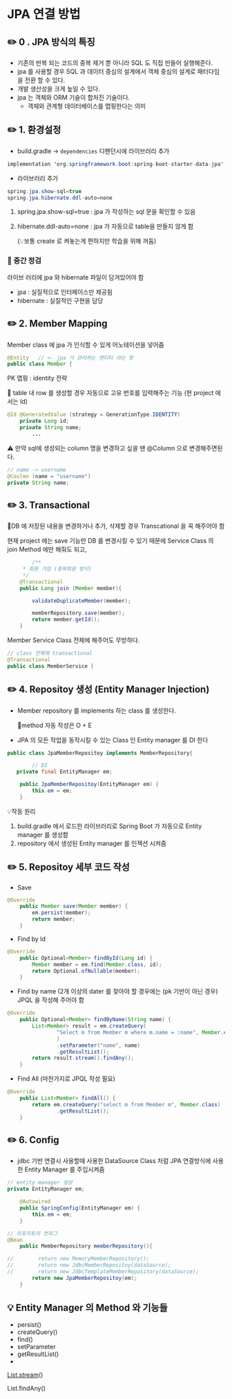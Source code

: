 # JPA 연결 방법

## ✏️ 0 . JPA 방식의 특징

- 기존의 반복 되는 코드의 중복 제거 뿐 아니라 SQL 도 직접 만들어 실행해준다.
- jpa 를 사용할 경우 SQL 과 데이터 중심의 설계에서 객체 중심의 설계로 패터다임을 전환 할 수 있다.
- 개발 생산성을 크게 높일 수 있다.
- jpa 는 객체와 ORM 기술이 합처진 기술이다.
    - 객체와 관계형 데이터베이스를 맵핑한다는 의미

## ✏️ 1. 환경설정

- build.gradle → `dependencies` 디펜던시에 라이브러리 추가

```java
implementation 'org.springframework.boot:spring-boot-starter-data-jpa'
```

- 라이브러리 추가

```java
spring.jpa.show-sql=true
spring.jpa.hibernate.ddl-auto=none
```

1. spring.jpa.show-sql=true : jpa 가 작성하는 sql 문을 확인할 수 있음
2. hibernate.ddl-auto=none : jpa 가 자동으로 table을 만들지 않게 함
    
    (💡보통 create 로 켜놓는게 편하지만 학습을 위해 꺼둠)
    

### 🚨 중간 정검

라이브 러리에 jpa 와 hibernate 파일이 담겨있어야 함

- jpa : 실질적으로 인터페이스만 제공됨
- hibernate : 실질적인 구현을 담당

## ✏️ 2. Member Mapping

Member class 에 jpa 가 인식할 수 있게 어노테이션을 넣어줌

```java
@Entity   // <- jpa 가 관리하는 엔티티 라는 뜻
public class Member {
```

PK 맵핑 : identity 전략

📍 table 내 row 를 생성할 경우 자동으로 고유 번호를 입력해주는 기능 (현 project 에서는 Id)

```java
@Id @GeneratedValue (strategy = GenerationType.IDENTITY)
    private Long id;
    private String name;
		...
```

⚠️ 만약 sql에 생성되는 column 명을 변경하고 싶을 땐 @Column 으로 변경해주면된다.

```java
// name -> username
@Coulmn (name = "username")
private String name;
```

## ✏️ 3. Transactional

📍DB 에 저장된 내용을 변경하거나 추가, 삭제할 경우 Transcational 을 꼭 해주어야 함

현재 project 에는 save 기능만 DB 를 변경시킬 수 있기 때문에 Service Class 의 join Method 에만 해줘도 되고,

```java
		/**
     * 회원 가입 (중복회원 방지)
     */
    @Transactional
    public Long join (Member member){

        validateDuplicateMember(member);

        memberRepository.save(member);
        return member.getId();
    }
```

Member Service Class 전체에 해주어도 무방하다.

```java
// class 전체에 transactional
@Transactional
public class MemberService {
```

## ✏️ 4. Repositoy 생성 (Entity Manager Injection)

- Member repository 를 implements 하는 class 를 생성한다.
    
    📍method 자동 작성은 O + E
    
- JPA 의 모든 작업을 동작시킬 수 있는 Class 인 Entity manager 를 DI 한다

```java
public class JpaMemberRepositoy implements MemberRepository{

		// DI
   private final EntityManager em;

    public JpaMemberRepositoy(EntityManager em) {
        this.em = em;
    }
```

💡작동 원리

1. build.gradle 에서 로드한 라이브러리로 Spring Boot 가 자동으로 Entity manager 를 생성함
2. repository 에서 생성된 Entity manager 를 인젝션 시켜줌

## ✏️ 5. Repositoy 세부 코드 작성

- Save

```java
@Override
    public Member save(Member member) {
        em.persist(member);
        return member;
    }
```

- Find by Id

```java
@Override
    public Optional<Member> findById(Long id) {
        Member member = em.find(Member.class, id);
        return Optional.ofNullable(member);
    }
```

- Find by name (2개 이상의 dater 를 찾아야 할 경우에는 (pk 기반이 아닌 경우) JPQL 을 작성해 주어야 함

```java
@Override
    public Optional<Member> findByName(String name) {
        List<Member> result = em.createQuery(
                "Select m from Member m where m.name = :name", Member.class
                )
                .setParameter("name", name)
                .getResultList();
        return result.stream().findAny();
    }
```

- Find All (마찬가지로 JPQL 작성 필요)

```java
@Override
    public List<Member> findAll() {
        return em.createQuery("select m from Member m", Member.class)
                .getResultList();
    }
```

## ✏️ 6.  Config

- jdbc 기반 연결시 사용할때 사용한 DataSource Class 처럼 JPA 연결방식에 사용한 Entity Manager 를 주입시켜줌

```java
// entity manager 생성
private EntityManager em;

    @Autowired
    public SpringConfig(EntityManager em) {
        this.em = em;
    }
```

```java
// 리포지토리 컨피그
@Bean
    public MemberRepository memberRepository(){

//        return new MemoryMemberRepository();
//        return new JdbcMemberRepositoy(dataSource);
//        return new JdbcTemplateMemberRepository(dataSource);
        return new JpaMemberRepositoy(em);
    }
```

## 💡 Entity Manager 의 Method 와 기능들

- persist()
- createQuery()
- find()
- setParameter
- getResultList()
- 

[List.stream](http://List.stream)()

List.findAny()